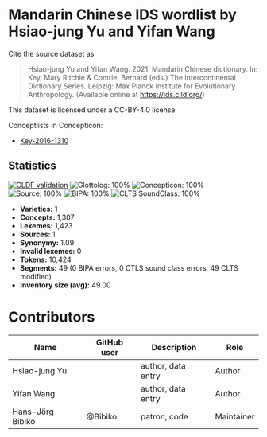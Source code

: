 # Mandarin Chinese IDS wordlist by Hsiao-jung Yu and Yifan Wang

Cite the source dataset as

> Hsiao-jung Yu and Yifan Wang. 2021. Mandarin Chinese dictionary. In: Key, Mary Ritchie & Comrie, Bernard (eds.) The Intercontinental Dictionary Series. Leipzig: Max Planck Institute for Evolutionary Anthropology. (Available online at https://ids.clld.org/)

This dataset is licensed under a CC-BY-4.0 license


Conceptlists in Concepticon:
- [Key-2016-1310](https://concepticon.clld.org/contributions/Key-2016-1310)
## Statistics


[![CLDF validation](https://github.com/intercontinental-dictionary-series/yuchinese/workflows/CLDF-validation/badge.svg)](https://github.com/intercontinental-dictionary-series/yuchinese/actions?query=workflow%3ACLDF-validation)
![Glottolog: 100%](https://img.shields.io/badge/Glottolog-100%25-brightgreen.svg "Glottolog: 100%")
![Concepticon: 100%](https://img.shields.io/badge/Concepticon-100%25-brightgreen.svg "Concepticon: 100%")
![Source: 100%](https://img.shields.io/badge/Source-100%25-brightgreen.svg "Source: 100%")
![BIPA: 100%](https://img.shields.io/badge/BIPA-100%25-brightgreen.svg "BIPA: 100%")
![CLTS SoundClass: 100%](https://img.shields.io/badge/CLTS%20SoundClass-100%25-brightgreen.svg "CLTS SoundClass: 100%")

- **Varieties:** 1
- **Concepts:** 1,307
- **Lexemes:** 1,423
- **Sources:** 1
- **Synonymy:** 1.09
- **Invalid lexemes:** 0
- **Tokens:** 10,424
- **Segments:** 49 (0 BIPA errors, 0 CTLS sound class errors, 49 CLTS modified)
- **Inventory size (avg):** 49.00

# Contributors

Name               | GitHub user     | Description                          | Role
---                | ---             | ---                                  | ---
Hsiao-jung Yu |  | author, data entry | Author
Yifan Wang |  | author, data entry | Author
Hans-Jörg Bibiko | @Bibiko | patron, code | Maintainer


